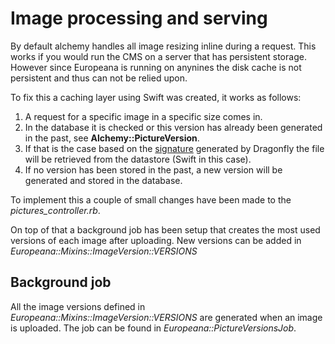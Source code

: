 # Image processing and serving

By default alchemy handles all image resizing inline during a request. This works if you would run the CMS on a server that has persistent storage. However since Europeana is running on anynines the disk cache is not persistent and thus can not be relied upon.

To fix this a caching layer using Swift was created, it works as follows:

1. A request for a specific image in a specific size comes in.
2. In the database it is checked or this version has already been generated in the past, see **Alchemy::PictureVersion**.
3. If that is the case based on the [signature](http://markevans.github.io/dragonfly/cache/) generated by Dragonfly the file will be retrieved from the datastore (Swift in this case).
4. If no version has been stored in the past, a new version will be generated and stored in the database.

To implement this a couple of small changes have been made to the *pictures_controller.rb*.

On top of that a background job has been setup that creates the most used versions of each image after uploading. New versions can be added in *Europeana::Mixins::ImageVersion::VERSIONS*

## Background job

All the image versions defined in *Europeana::Mixins::ImageVersion::VERSIONS* are generated when an image is uploaded. The job can be found in *Europeana::PictureVersionsJob*.
